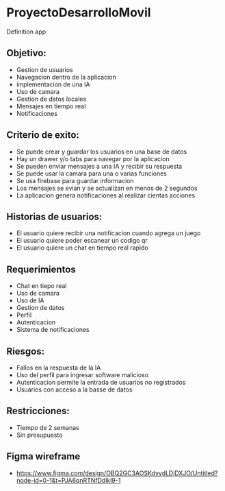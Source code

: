# ProyectoDesarrolloMovil

Definition app

## Objetivo:
  * Gestion de usuarios
  * Navegacion dentro de la aplicacion
  * implementacion de una IA
  * Uso de camara
  * Gestion de datos locales
  * Mensajes en tiempo real
  * Notificaciones
## Criterio de exito:
  * Se puede crear y guardar los usuarios en una base de datos
  * Hay un drawer y/o tabs para navegar por la aplicacion
  * Se pueden enviar mensajes a una IA y recibir su respuesta
  * Se puede usar la camara para una o varias funciones
  * Se usa firebase para guardar informacion
  * Los mensajes se evian y se actualizan en menos de 2 segundos
  * La aplicacion genera notificaciones al realizar cientas acciones

## Historias de usuarios:
  * El usuario quiere recibir una notificacion cuando agrega un juego
  * El usuario quiere poder escanear un codigo qr
  * El usuario quiere un chat en tiempo real rapido

## Requerimientos
  * Chat en tiepo real
  * Uso de camara
  * Uso de IA
  * Gestion de datos
  * Perfil
  * Autenticacion
  * Sistema de notificaciones

## Riesgos:
  * Fallos en la respuesta de la IA
  * Uso del perfil para ingresar software malicioso
  * Autenticacion permite la entrada de usuarios no registrados
  * Usuarios con acceso a la basse de datos

## Restricciones:
  * Tiempo de 2 semanas
  * Sin presupuesto

## Figma wireframe
* https://www.figma.com/design/OBQ2GC3AOSKdvydLDjDXJO/Untitled?node-id=0-1&t=PJA6qnRTNfDdlkl9-1
  
